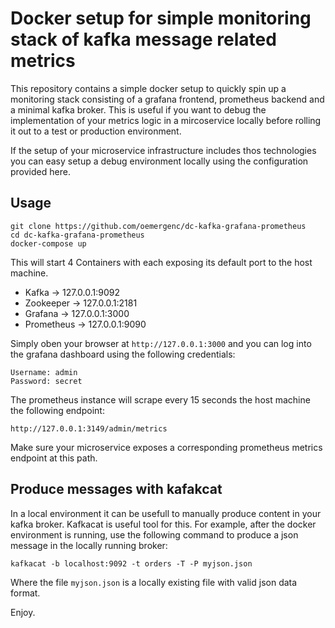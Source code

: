 # Docker setup for simple monitoring stack of kafka message related metrics 
This repository contains a simple docker setup to quickly spin up a 
monitoring stack consisting of a grafana frontend, prometheus backend and a minimal kafka broker.
This is useful if you want to debug the implementation of your metrics logic in
a mircoservice locally before rolling it out to a test or production environment.

If the setup of your microservice infrastructure includes thos technologies you can easy setup a debug environment 
locally using the configuration provided here.

## Usage
```
git clone https://github.com/oemergenc/dc-kafka-grafana-prometheus
cd dc-kafka-grafana-prometheus
docker-compose up
```
This will start 4 Containers with each exposing its default port to the host machine.
* Kafka -> 127.0.0.1:9092
* Zookeeper -> 127.0.0.1:2181
* Grafana -> 127.0.0.1:3000
* Prometheus -> 127.0.0.1:9090

Simply oben your browser at `http://127.0.0.1:3000` and you can log into the grafana dashboard using the following credentials:
```
Username: admin
Password: secret
```
The prometheus instance will scrape every 15 seconds the host machine the following endpoint:
```
http://127.0.0.1:3149/admin/metrics
```
Make sure your microservice exposes a corresponding prometheus metrics endpoint at this path.

## Produce messages with kafakcat
In a local environment it can be usefull to manually produce content in your kafka broker. 
Kafkacat is useful tool for this. For example, after the docker environment is running, use the following command to produce a json message in the locally running broker:
```
kafkacat -b localhost:9092 -t orders -T -P myjson.json
```
Where the file `myjson.json` is a locally existing file with valid json data format.

Enjoy.
